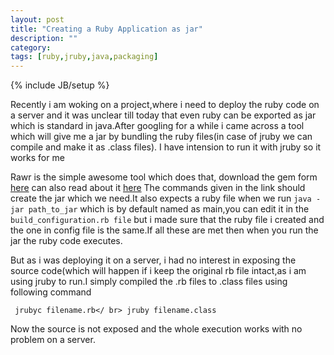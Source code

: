 ```yaml
---
layout: post
title: "Creating a Ruby Application as jar"
description: ""
category: 
tags: [ruby,jruby,java,packaging]
---
```

{% include JB/setup %}

Recently i am woking on a project,where i need to deploy the ruby code on a server and it was unclear till today
that even ruby can be exported as jar which is standard in java.After googling for a while i came across a tool
which will give me a jar by bundling the ruby files(in case of jruby we can compile and make it as .class files).
I have intension to run it with jruby so it works for me

Rawr is the simple awesome tool which does that, download the gem form [here](https://github.com/rawr/rawr)
can also read about it [here](http://rawr.rubyforge.org/) The commands given in the link should create the 
jar which we need.It also expects a ruby file when we run <code>java -jar path_to_jar</code> which is by default named 
as main,you can edit it in the <code>build_configuration.rb file</code> but i made sure that the ruby file i created
and the one in config file is the same.If all these are met then when you run the jar the ruby code executes.

But as i was deploying it on a server, i had no interest in exposing the source code(which will happen if i keep the
original rb file intact,as i am using jruby to run.I simply compiled the .rb files to .class files using following command

<code> jrubyc filename.rb</ br>
       jruby filename.class
</code>

Now the source is not exposed and the whole execution works with no problem on a server.